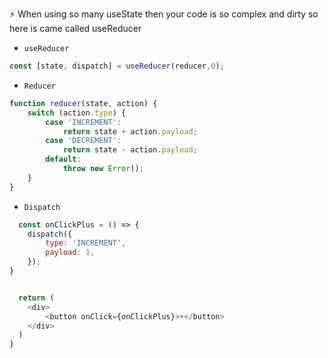 ⚡️ When using so many useState then your code is so complex and dirty so here is came called useReducer  




* `useReducer`
&nbsp;&nbsp;&nbsp;&nbsp;&nbsp;  
```javascript
const [state, dispatch] = useReducer(reducer,0);


```


* `Reducer`
&nbsp;&nbsp;&nbsp;&nbsp;&nbsp;  
```javascript
function reducer(state, action) {
    switch (action.type) {
        case 'INCREMENT':
            return state + action.payload;
        case 'DECREMENT':
            return state - action.payload;
        default:
            throw new Error();
    }
}

```




* `Dispatch`
&nbsp;&nbsp;&nbsp;&nbsp;&nbsp;  
```javascript
  const onClickPlus = () => {
    dispatch({
        type: 'INCREMENT',
        payload: 1,
    });
}


  return (
    <div>
        <button onClick={onClickPlus}>+</button>
    </div>
  )
}

```
